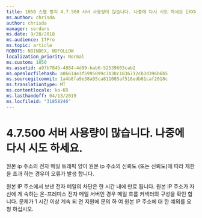 ```yaml
---
title: 1050 스팸 방지 4.7.500 서버 사용량이 많습니다. 나중에 다시 시도 하세요 [XXX.XXX.XXX.XXX]
ms.author: chrisda
author: chrisda
manager: serdars
ms.date: 9/28/2018
ms.audience: ITPro
ms.topic: article
ROBOTS: NOINDEX, NOFOLLOW
localization_priority: Normal
ms.custom: 1050
ms.assetid: a97b7845-4884-4d99-bab6-52539603cab2
ms.openlocfilehash: a06614e3f5995099c3b38c1836712cb3d396b6b5
ms.sourcegitcommit: 1a4b8fa9e38a95ca811085af516edb81caf2018c
ms.translationtype: MT
ms.contentlocale: ko-KR
ms.lasthandoff: 04/13/2019
ms.locfileid: "31858246"
---
```

# <a name="47500-server-busy-please-try-again-later"></a>4.7.500 서버 사용량이 많습니다. 나중에 다시 시도 하세요.

원본 ip 주소의 전자 메일 트래픽 양이 원본 ip 주소의 신뢰도 (또는 신뢰도)에 따라 제한을 초과 하는 경우이 오류가 발생 합니다.

원본 IP 주소에서 보낸 전자 메일의 차단은 한 시간 내에 만료 됩니다. 원본 IP 주소가 자신에 게 속하는 온-프레미스 전자 메일 서버인 경우 메일 흐름 커넥터의 구성을 확인 합니다. 문제가 1 시간 이상 계속 되 면 지원에 문의 하 여 원본 IP 주소에 대 한 예외를 요청 하십시오.
